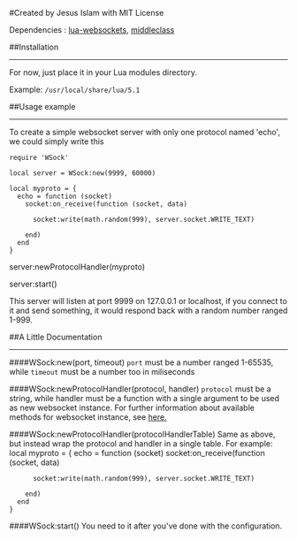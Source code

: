 #Created by Jesus Islam with MIT License

Dependencies : [lua-websockets](https://github.com/lipp/lua-websockets), [middleclass](https://github.com/kikito/middleclass)

##Installation

--------------------------------------

For now, just place it in your Lua modules directory.

Example:
`/usr/local/share/lua/5.1`

##Usage example

--------------------------------------

To create a simple websocket server with only one protocol named 'echo',
we could simply write this

    require 'WSock'

    local server = WSock:new(9999, 60000)

    local myproto = {
      echo = function (socket)
        socket:on_receive(function (socket, data)

          socket:write(math.random(999), server.socket.WRITE_TEXT)
            
        end)
      end
    }

server:newProtocolHandler(myproto)

server:start()

This server will listen at port 9999 on 127.0.0.1 or localhost, if you connect to it and send something, it would respond back with a random number ranged 1-999.


##A Little Documentation

-------------------------------------

####WSock:new(port, timeout)
`port` must be a number ranged 1-65535, while `timeout` must be a number too in miliseconds

####WSock:newProtocolHandler(protocol, handler)
`protocol` must be a string, while handler must be a function with a single argument to be used as new websocket instance.
For further information about available methods for websocket instance, see [here.](https://github.com/lipp/lua-websockets#websocket-methods)

####WSock:newProtocolHandler(protocolHandlerTable)
Same as above, but instead wrap the protocol and handler in a single table. For example:
    local myproto = {
      echo = function (socket)
        socket:on_receive(function (socket, data)

          socket:write(math.random(999), server.socket.WRITE_TEXT)

        end)
      end
    }

####WSock:start()
You need to it after you've done with the configuration.